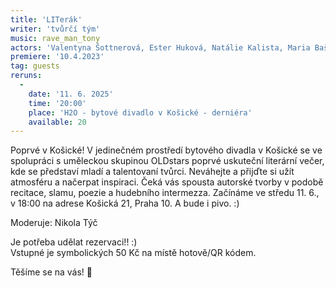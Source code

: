```yaml
---
title: 'LITerák'
writer: 'tvůrčí tým'
music: rave_man_tony
actors: 'Valentyna Šottnerová, Ester Huková, Natálie Kalista, Maria Bašeová, Jorik Chase, Sophia Strunga, Kryštof Racek, Valerie Fišerová, Natálie Ondrašíková'
premiere: '10.4.2023'
tag: guests
reruns:
  -
    date: '11. 6. 2025'
    time: '20:00'
    place: 'H2O - bytové divadlo v Košické - derniéra'
    available: 20
---
```

Poprvé v Košické!
V jedinečném prostředí bytového divadla v Košické se ve spolupráci s uměleckou skupinou OLDstars poprvé uskuteční literární večer, kde se představí mladí a talentovaní tvůrci. Neváhejte a přijďte si užít atmosféru a načerpat inspiraci. Čeká vás spousta autorské tvorby v podobě recitace, slamu, poezie a hudebního intermezza. Začínáme ve středu 11. 6., v 18:00 na adrese Košická 21, Praha 10. A bude i pivo. :) 

Moderuje: Nikola Týč

Je potřeba udělat rezervaci!! :)  
Vstupné je symbolických 50 Kč na místě hotově/QR kódem.

Těšíme se na vás! 🧡
